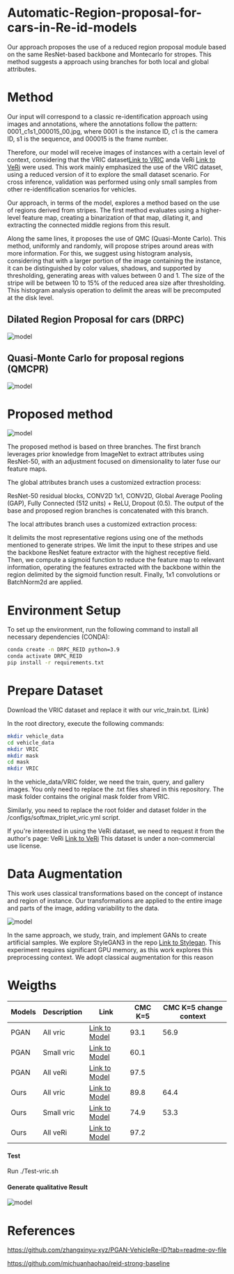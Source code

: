 # Automatic-Region-proposal-for-cars-in-Re-id-models

Our approach proposes the use of a reduced region proposal module based on the same ResNet-based backbone and Montecarlo for stropes. This method suggests a approach using branches for both local and global attributes.


# Method

Our input will correspond to a classic re-identification approach using images and annotations, where the annotations follow the pattern: 0001_c1s1_000015_00.jpg, where 0001 is the instance ID, c1 is the camera ID, s1 is the sequence, and 000015 is the frame number.

Therefore, our model will receive images of instances with a certain level of context, considering that the VRIC dataset[Link to VRIC](https://qmul-vric.github.io/) anda VeRi [Link to VeRi](https://github.com/JDAI-CV/VeRidataset.) were used. This work mainly emphasized the use of the VRIC dataset, using a reduced version of it to explore the small dataset scenario. For cross inference, validation was performed using only small samples from other re-identification scenarios for vehicles.

Our approach, in terms of the model, explores a method based on the use of regions derived from stripes. The first method evaluates using a higher-level feature map, creating a binarization of that map, dilating it, and extracting the connected middle regions from this result.

Along the same lines, it proposes the use of QMC (Quasi-Monte Carlo). This method, uniformly and randomly, will propose stripes around areas with more information. For this, we suggest using histogram analysis, considering that with a larger portion of the image containing the instance, it can be distinguished by color values, shadows, and supported by thresholding, generating areas with values between 0 and 1. The size of the stripe will be between 10 to 15% of the reduced area size after thresholding. This histogram analysis operation to delimit the areas will be precomputed at the disk level.


## Dilated Region Proposal for cars (DRPC)

![model](images/figureDPRC.png)

## Quasi-Monte Carlo for proposal regions (QMCPR)

![model](images/qmc.png)

# Proposed method

![model](images/model.png)


The proposed method is based on three branches. The first branch leverages prior knowledge from ImageNet to extract attributes using ResNet-50, with an adjustment focused on dimensionality to later fuse our feature maps.

The global attributes branch uses a customized extraction process:

ResNet-50 residual blocks, CONV2D 1x1, CONV2D, Global Average Pooling (GAP), Fully Connected (512 units) + ReLU, Dropout (0.5). The output of the base and proposed region branches is concatenated with this branch.

The local attributes branch uses a customized extraction process:

It delimits the most representative regions using one of the methods mentioned to generate stripes. We limit the input to these stripes and use the backbone ResNet feature extractor with the highest receptive field. Then, we compute a sigmoid function to reduce the feature map to relevant information, operating the features extracted with the backbone within the region delimited by the sigmoid function result. Finally, 1x1 convolutions or BatchNorm2d are applied.

# Environment Setup

To set up the environment, run the following command to install all necessary dependencies (CONDA):

```bash
conda create -n DRPC_REID python=3.9
conda activate DRPC_REID
pip install -r requirements.txt
```
# Prepare Dataset

Download the VRIC dataset and replace it with our vric_train.txt. (Link)

In the root directory, execute the following commands:

```bash
mkdir vehicle_data
cd vehicle_data
mkdir VRIC
mkdir mask
cd mask
mkdir VRIC
```
In the vehicle_data/VRIC folder, we need the train, query, and gallery images. You only need to replace the .txt files shared in this repository. The mask folder contains the original mask folder from VRIC.

Similarly, you need to replace the root folder and dataset folder in the /configs/softmax_triplet_vric.yml script.

If you're interested in using the VeRi dataset, we need to request it from the author's page:  VeRi [Link to VeRi](https://github.com/JDAI-CV/VeRidataset.) This dataset is under a non-commercial use license. 

# Data Augmentation

This work uses classical transformations based on the concept of instance and region of instance. Our transformations are applied to the entire image and parts of the image, adding variability to the data.

![model](images/transformation.png)

In the same approach, we study, train, and implement GANs to create artificial samples. We explore StyleGAN3 in the repo [Link to Stylegan](https://github.com/NVlabs/stylegan3). This experiment requires significant GPU memory, as this work explores this preprocessing context. We adopt classical augmentation for this reason

# Weigths


| Models      | Description                            | Link                                                                                                     |CMC K=5|CMC K=5 change context|
|-------------|----------------------------------------|----------------------------------------------------------------------------------------------------------|-------|----------------------|
| PGAN	      | All vric                               | [Link to Model](https://drive.google.com/file/d/1ZSJwGtm0avQab9Tb1QSYFnQHVVRjPU3d/view?usp=drive_link) |93.1   |56.9                  |
| PGAN	      | Small vric                             | [Link to Model](https://drive.google.com/file/d/1A2CsEjNyMPdZSBVXsgCoxSEkDu99boz9/view?usp=drive_link) |60.1   |                      |
| PGAN	      | All veRi                               | [Link to Model](https://drive.google.com/file/d/1XWMifTM4l1jNozStG9E42IfstWr4nqYi/view?usp=drive_link) |97.5   |                      |   
| Ours        | All vric                               | [Link to Model](https://drive.google.com/file/d/1z60rveZ6hOt0-8ISFajIw75DWkObHx9-/view?usp=drive_link) |89.8   |64.4                  |
| Ours        | Small vric                             | [Link to Model](https://drive.google.com/file/d/1-BHt1-5Xxq3_XgU31jWiT_GOjWHt1t9j/view?usp=drive_link) |74.9   |53.3                  |
| Ours        | All veRi                               | [Link to Model](https://drive.google.com/file/d/1xje1VY5VDAo46VTCn0NhN81xsHWV13Hu/view?usp=drive_link) |97.2   |                      |

#### Test

Run ./Test-vric.sh

#### Generate qualitative Result

![model](images/inference.png)


# References

https://github.com/zhangxinyu-xyz/PGAN-VehicleRe-ID?tab=readme-ov-file

https://github.com/michuanhaohao/reid-strong-baseline

